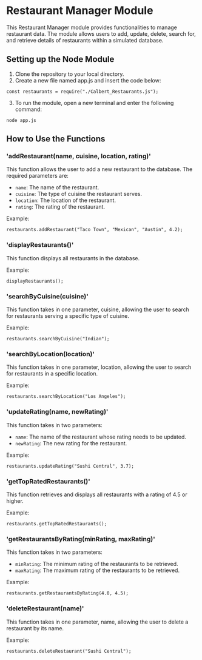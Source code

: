# Restaurant Manager Module

This Restaurant Manager module provides functionalities to manage restaurant data. The module allows users to add, update, delete, search for, and retrieve details of restaurants within a simulated database.

## Setting up the Node Module

1. Clone the repository to your local directory.
2. Create a new file named app.js and insert the code below:
```
const restaurants = require("./Calbert_Restaurants.js");
```
3. To run the module, open a new terminal and enter the following command:
```
node app.js
```

## How to Use the Functions

### 'addRestaurant(name, cuisine, location, rating)'

This function allows the user to add a new restaurant to the database. The required parameters are:

- `name`: The name of the restaurant.
- `cuisine`: The type of cuisine the restaurant serves.
- `location`: The location of the restaurant.
- `rating`: The rating of the restaurant.

Example:
```
restaurants.addRestaurant("Taco Town", "Mexican", "Austin", 4.2);
```

### 'displayRestaurants()'

This function displays all restaurants in the database.

Example:
```
displayRestaurants();
```

### 'searchByCuisine(cuisine)'

This function takes in one parameter, cuisine, allowing the user to search for restaurants serving a specific type of cuisine.

Example:
```
restaurants.searchByCuisine("Indian");
```

### 'searchByLocation(location)'

This function takes in one parameter, location, allowing the user to search for restaurants in a specific location.

Example:
```
restaurants.searchByLocation("Los Angeles");
```

### 'updateRating(name, newRating)'

This function takes in two parameters:

- `name`: The name of the restaurant whose rating needs to be updated.
- `newRating`: The new rating for the restaurant.

Example:
```
restaurants.updateRating("Sushi Central", 3.7);
```

### 'getTopRatedRestaurants()'

This function retrieves and displays all restaurants with a rating of 4.5 or higher.

Example:
```
restaurants.getTopRatedRestaurants();
```

### 'getRestaurantsByRating(minRating, maxRating)'

This function takes in two parameters:

- `minRating`: The minimum rating of the restaurants to be retrieved.
- `maxRating`: The maximum rating of the restaurants to be retrieved.

Example:
```
restaurants.getRestaurantsByRating(4.0, 4.5);
```

### 'deleteRestaurant(name)'

This function takes in one parameter, name, allowing the user to delete a restaurant by its name.

Example:
```
restaurants.deleteRestaurant("Sushi Central");
```
